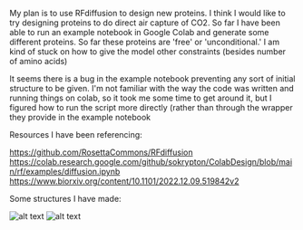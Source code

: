 My plan is to use RFdiffusion to design new proteins. I think I would like to try designing proteins to do direct air capture of CO2. So far I have been able to run an example notebook in Google Colab and generate some different proteins. So far these proteins are 'free' or 'unconditional.' I am kind of stuck on how to give the model other constraints (besides number of amino acids)

It seems there is a bug in the example notebook preventing any sort of initial structure to be given. I'm not familiar with the way the code was written and running things on colab, so it took me some time to get around it, but I figured how to run the script more directly (rather than through the wrapper they provide in the example notebook

Resources I have been referencing:

https://github.com/RosettaCommons/RFdiffusion
https://colab.research.google.com/github/sokrypton/ColabDesign/blob/main/rf/examples/diffusion.ipynb
https://www.biorxiv.org/content/10.1101/2022.12.09.519842v2


Some structures I have made:

![alt text](http://url/to/img.png)
![alt text](http://url/to/img.png)
